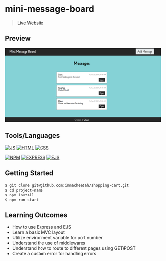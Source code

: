 
# mini-message-board

>  [Live Website](https://inherent-frank-cheet-7805dfdd.koyeb.app/)

## Preview

![app preview](image.png)

## Tools/Languages

[![JS](https://img.shields.io/badge/-JAVASCRIPT-000?style=for-the-badge&logo=javascript&logoColor=F0DB4F)](#)  [![HTML](https://img.shields.io/badge/-HTML-000?style=for-the-badge&logo=html5)](#)  [![CSS](https://img.shields.io/badge/-CSS-000?style=for-the-badge&logo=css3&logoColor=1572B6)](#)

[![NPM](https://img.shields.io/badge/-npm-000?style=for-the-badge&logo=npm)](#)  [![EXPRESS](https://img.shields.io/badge/-express-000?style=for-the-badge&logo=express)](#) [![EJS](https://img.shields.io/badge/-ejs-000?style=for-the-badge&logo=ejs)](#)


## Getting Started

```
$ git clone git@github.com:immacheetah/shopping-cart.git
$ cd project-name
$ npm install
$ npm run start

```

## Learning Outcomes

- How to use Express and EJS
- Learn a basic MVC layout
- Utilize environment variable for port number
- Understand the use of middlewares
- Understand how to route to different pages using GET/POST
- Create a custom error for handling errors
